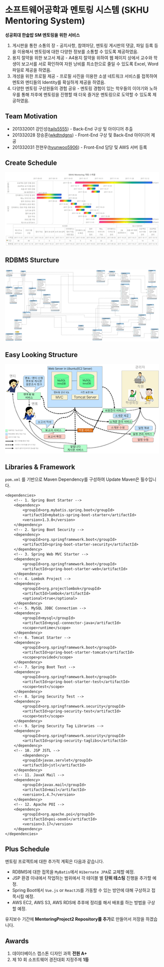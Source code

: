 # 소프트웨어공학과 멘토링 시스템 (SKHU Mentoring System)
**성공회대 한솥밥 SM 멘토링을 위한 서비스**
1. 게시판을 통한 소통의 장 - 공지사항, 참여마당, 멘토링 게시판의 댓글, 파일 등록 등을 이용해서 멘토링에 대한 다양한 정보를 소통할 수 있도록 제공하였음.
2. 용지 절약을 위한 보고서 제공 - A4용지 절약을 위하여 웹 페이지 상에서 교수와 학생이 보고서를 서로 확인하여 자원 낭비를 최소한으로 줄일 수 있도록 Excel, Word 파일로 제공을 하였음.
3. 개성을 위한 프로필 제공 - 프로필 사진을 이용한 소셜 네트워크 서비스를 접목하여 멘토와 멘티들의 Identity를 확실하게 제공을 하였음.
4. 다양한 멘토링 구성원들의 경험 공유 - 멘토링 경험이 있는 학우들의 이야기와 노하우를 통해 차후에 멘토링을 진행할 때 더욱 즐거운 멘토링으로 도약할 수 있도록 제공하였음.

## Team Motivation
- 201332001 강인성([tails5555](https://github.com/tails5555)) - Back-End 구상 및 아이디어 추출
- 201332028 장승훈([wkdtndgns](https://github.com/wkdtndgns)) - Front-End 구상 및 Back-End 아이디어 제공
- 201332031 전현우([hyunwoo5906](https://github.com/hyunwoo5906)) - Front-End 담당 및 AWS 서버 등록

## Create Schedule
![motivation_schedule](/src/docs/img/motivation_schedule.jpg "motivation_schedule")

## RDBMS Sturcture
![motivation_rdbms_physical](/src/docs/img/motivation_rdbms_physical.png "motivation_rdbms_physical")

## Easy Looking Structure
![motivation_easy_structure](/src/docs/img/motivation_structure.png "motivation_easy_structure")

## Libraries & Framework
`pom.xml` 를 기반으로 Maven Dependency를 구성하여 Update Maven은 필수입니다.

```
<dependencies>
	<!-- 1. Spring Boot Starter -->
	<dependency>
		<groupId>org.mybatis.spring.boot</groupId>
		<artifactId>mybatis-spring-boot-starter</artifactId>
		<version>1.3.0</version>
	</dependency>
	<!-- 2. Spring Boot Security -->
	<dependency>
		<groupId>org.springframework.boot</groupId>
		<artifactId>spring-boot-starter-security</artifactId>
	</dependency>
	<!-- 3. Spring Web MVC Starter -->
	<dependency>
		<groupId>org.springframework.boot</groupId>
		<artifactId>spring-boot-starter-web</artifactId>
	</dependency>
	<!-- 4. Lombok Project -->
	<dependency>
		<groupId>org.projectlombok</groupId>
		<artifactId>lombok</artifactId>
		<optional>true</optional>
	</dependency>
	<!-- 5. MySQL JDBC Connection -->
	<dependency>
		<groupId>mysql</groupId>
		<artifactId>mysql-connector-java</artifactId>
		<scope>runtime</scope>
	</dependency>
	<!-- 6. Tomcat Starter -->
	<dependency>
		<groupId>org.springframework.boot</groupId>
		<artifactId>spring-boot-starter-tomcat</artifactId>
		<scope>provided</scope>
	</dependency>
	<!-- 7. Spring Boot Test -->
	<dependency>
		<groupId>org.springframework.boot</groupId>
		<artifactId>spring-boot-starter-test</artifactId>
		<scope>test</scope>
	</dependency>
	<!-- 8. Spring Security Test -->
	<dependency>
		<groupId>org.springframework.security</groupId>
		<artifactId>spring-security-test</artifactId>
		<scope>test</scope>
	</dependency>
	<!-- 9. Spring Security Tag Libraries -->
	<dependency>
		<groupId>org.springframework.security</groupId>
		<artifactId>spring-security-taglibs</artifactId>
	</dependency>
	<!-- 10. JSP JSTL -->
		<dependency>
		<groupId>javax.servlet</groupId>
		<artifactId>jstl</artifactId>
	</dependency>
	<!-- 11. JavaX Mail -->
	<dependency> 
		<groupId>javax.mail</groupId> 
		<artifactId>mail</artifactId> 	
		<version>1.4.7</version> 
	</dependency>
	<!-- 12. Apache POI -->
	<dependency>
		<groupId>org.apache.poi</groupId> 
		<artifactId>poi-ooxml</artifactId>
		<version>3.17</version>
	</dependency>
</dependencies>
```

## Plus Schedule
멘토링 프로젝트에 대한 추가적 계획은 다음과 같습니다.

- RDBMS에 대한 접목을 `MyBatis`에서 `Hibernate JPA`로 교체할 예정.
- JSP 환경 이내에서 작업하는 범위에서 각 테이블 별 **단위 테스팅** 진행을 추가할 예정.
- Spring Boot에서 `Vue.js` or `ReactJS`를 가동할 수 있는 방안에 대해 구상하고 접목시킬 예정.
- AWS EC2, AWS S3, AWS RDS에 추후에 정리를 해서 배포를 하는 방법을 구상할 예정.

유지보수 기간에 **MentoringProject2 Repository를 추가**로 만들어서 저장을 하겠습니다.

## Awards
1. 데이터베이스 캡스톤 디자인 과목 **전원 A+**
2. 제 10 회 소프트웨어 경진대회 지정주제 **1등**